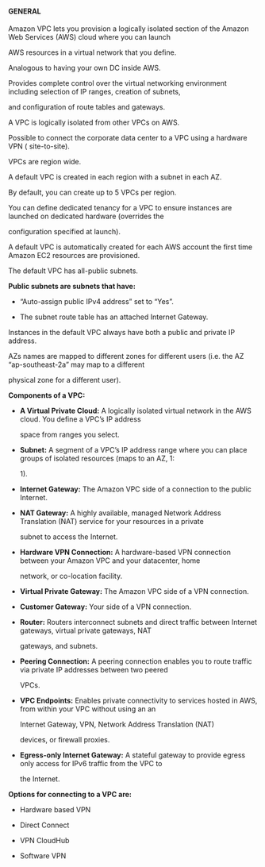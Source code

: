 #### GENERAL

Amazon VPC lets you provision a logically isolated section of the Amazon Web
Services (AWS) cloud where you can launch

AWS resources in a virtual network that you define.

Analogous to having your own DC inside AWS.

Provides complete control over the virtual networking environment including
selection of IP ranges, creation of subnets,

and configuration of route tables and gateways.

A VPC is logically isolated from other VPCs on AWS.

Possible to connect the corporate data center to a VPC using a hardware VPN (
site-to-site).

VPCs are region wide.

A default VPC is created in each region with a subnet in each AZ.

By default, you can create up to 5 VPCs per region.

You can define dedicated tenancy for a VPC to ensure instances are launched on
dedicated hardware (overrides the

configuration specified at launch).

A default VPC is automatically created for each AWS account the first time
Amazon EC2 resources are provisioned.

The default VPC has all-public subnets.

**Public subnets are subnets that have:**

- “Auto-assign public IPv4 address” set to “Yes”.

- The subnet route table has an attached Internet Gateway.

Instances in the default VPC always have both a public and private IP address.

AZs names are mapped to different zones for different users (i.e. the AZ
“ap-southeast-2a” may map to a different

physical zone for a different user).

**Components of a VPC:**

- **A Virtual Private Cloud:** A logically isolated virtual network in the AWS
  cloud. You define a VPC’s IP address

  space from ranges you select.

- **Subnet:** A segment of a VPC’s IP address range where you can place groups
  of isolated resources (maps to an AZ, 1:

  1).

- **Internet Gateway:** The Amazon VPC side of a connection to the public
  Internet.

- **NAT Gateway:** A highly available, managed Network Address Translation (NAT)
  service for your resources in a private

  subnet to access the Internet.

- **Hardware VPN Connection:** A hardware-based VPN connection between your
  Amazon VPC and your datacenter, home

  network, or co-location facility.


- **Virtual Private Gateway:** The Amazon VPC side of a VPN connection.

- **Customer Gateway:** Your side of a VPN connection.

- **Router:** Routers interconnect subnets and direct traffic between Internet
  gateways, virtual private gateways, NAT

  gateways, and subnets.

- **Peering Connection:** A peering connection enables you to route traffic via
  private IP addresses between two peered

  VPCs.

- **VPC Endpoints:** Enables private connectivity to services hosted in AWS,
  from within your VPC without using an an

  Internet Gateway, VPN, Network Address Translation (NAT)

  devices, or firewall proxies.

- **Egress-only Internet Gateway:** A stateful gateway to provide egress only
  access for IPv6 traffic from the VPC to

  the Internet.

**Options for connecting to a VPC are:**

- Hardware based VPN

- Direct Connect

- VPN CloudHub

- Software VPN

